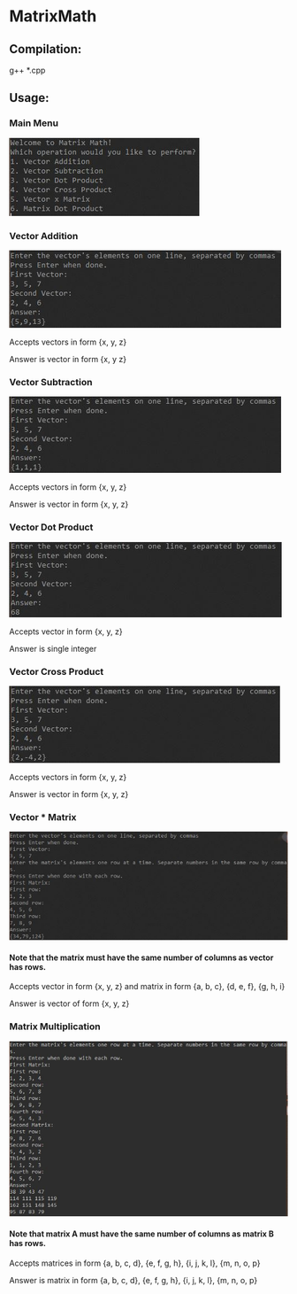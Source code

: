 # MatrixMath

## Compilation:
g++ *.cpp

## Usage:
### Main Menu
![alt text](https://github.com/NotQuiteHeroes/Resources/blob/master/ScreenShots/MatrixMathMenu.JPG "Main Menu")

### Vector Addition
![alt text](https://github.com/NotQuiteHeroes/Resources/blob/master/ScreenShots/MatrixMathAdd.JPG "Add")


Accepts vectors in form {x, y, z}

Answer is vector in form {x, y z}
### Vector Subtraction
![alt text](https://github.com/NotQuiteHeroes/Resources/blob/master/ScreenShots/MatrixMathSubtract.JPG "Subtract")

Accepts vectors in form {x, y, z}

Answer is vector in form {x, y, z}
### Vector Dot Product
![alt text](https://github.com/NotQuiteHeroes/Resources/blob/master/ScreenShots/MatrixMathDotProduct.JPG "Dot Product")

Accepts vector in form {x, y, z}

Answer is single integer
### Vector Cross Product
![alt text](https://github.com/NotQuiteHeroes/Resources/blob/master/ScreenShots/MatrixMathCrossProduct.JPG "Cross Product")

Accepts vectors in form {x, y, z}

Answer is vector in form {x, y, z}
### Vector * Matrix
![alt text](https://github.com/NotQuiteHeroes/Resources/blob/master/ScreenShots/MatrixMathVectorMatrix.JPG "Vector * Matrix")
#### Note that the matrix must have the same number of columns as vector has rows.
Accepts vector in form {x, y, z} and matrix in form {a, b, c}, {d, e, f}, {g, h, i}

Answer is vector of form {x, y, z}
### Matrix Multiplication
![alt text](https://github.com/NotQuiteHeroes/Resources/blob/master/ScreenShots/MatrixMathMatrixMulti.JPG "Matrix * Matrix")
#### Note that matrix A must have the same number of columns as matrix B has rows.
Accepts matrices in form {a, b, c, d}, {e, f, g, h}, {i, j, k, l}, {m, n, o, p}

Answer is matrix in form {a, b, c, d}, {e, f, g, h}, {i, j, k, l}, {m, n, o, p}
